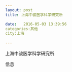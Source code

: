 ```yaml
--- 
layout: post 
title: 上海中骏医学科学研究所

date:   2016-05-03 13:39:56 
categories:其他  
city:上海
  
--- 
```

   
上海中骏医学科学研究所

信息

